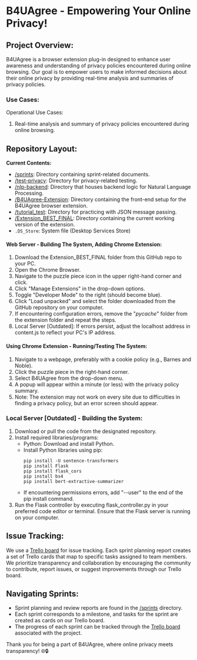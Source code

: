 # B4UAgree - Empowering Your Online Privacy!

## Project Overview:
B4UAgree is a browser extension plug-in designed to enhance user awareness and understanding of privacy policies encountered during online browsing. Our goal is to empower users to make informed decisions about their online privacy by providing real-time analysis and summaries of privacy policies.

### Use Cases:
Operational Use Cases:
1. Real-time analysis and summary of privacy policies encountered during online browsing.

## Repository Layout:
**Current Contents:**
  * [/sprints](./sprints): Directory containing sprint-related documents.
  * [/test-privacy](./test-privacy): Directory for privacy-related testing.
  * [/nlp-backend](./nlp-backend): Directory that houses backend logic for Natural Language Processing.
  * [/B4UAgree-Extension](./B4UAgree-Extention): Directory containing the front-end setup for the B4UAgree browser extension.
  * [/tutorial_test](./tutorial_test): Directory for practicing with JSON message passing.
  * [/Extension_BEST_FINAL](./Extension_BEST_FINAL): Directory containing the current working version of the extension.
  * `.DS_Store`: System file (Desktop Services Store)  


#### Web Server - Building The System, Adding Chrome Extension:
1. Download the Extension_BEST_FINAL folder from this GitHub repo to your PC. 
2. Open the Chrome Browser.
3. Navigate to the puzzle piece icon in the upper right-hand corner and click.
4. Click "Manage Extensions" in the drop-down options.
5. Toggle "Developer Mode" to the right (should become blue).
6. Click "Load unpacked" and select the folder downloaded from the GitHub repository on your computer.
7. If encountering configuration errors, remove the "_pycache_" folder from the extension folder and repeat the steps.
8. Local Server [Outdated]: If errors persist, adjust the localhost address in content.js to reflect your PC's IP address.

#### Using Chrome Extension - Running/Testing The System:
1. Navigate to a webpage, preferably with a cookie policy (e.g., Barnes and Noble).
2. Click the puzzle piece in the right-hand corner.
3. Select B4UAgree from the drop-down menu.
4. A popup will appear within a minute (or less) with the privacy policy summary.
5. Note: The extension may not work on every site due to difficulties in finding a privacy policy, but an error screen should appear.

### Local Server [Outdated] - Building the System:
1. Download or pull the code from the designated repository.
2. Install required libraries/programs:
   - Python: Download and install Python.
   - Install Python libraries using pip:
     ```
     pip install -U sentence-transformers
     pip install Flask
     pip install flask_cors
     pip install bs4
     pip install bert-extractive-summarizer
     ```
   - If encountering permissions errors, add "--user" to the end of the pip install command.
3. Run the Flask controller by executing flask_controller.py in your preferred code editor or terminal. Ensure that the Flask server is running on your computer.

## Issue Tracking:
We use a [Trello board](https://trello.com/invite/b/yHP9CPjB/ATTI94bb9185c9e2341b7aa2fe8585214bb5811623F3/b4uagree) for issue tracking. Each sprint planning report creates a set of Trello cards that map to specific tasks assigned to team members. We prioritize transparency and collaboration by encouraging the community to contribute, report issues, or suggest improvements through our Trello board.

## Navigating Sprints:
- Sprint planning and review reports are found in the [/sprints](./sprints) directory.
- Each sprint corresponds to a milestone, and tasks for the sprint are created as cards on our Trello board.
- The progress of each sprint can be tracked through the [Trello board](https://trello.com/invite/b/yHP9CPjB/ATTI94bb9185c9e2341b7aa2fe8585214bb5811623F3/b4uagree) associated with the project.

Thank you for being a part of B4UAgree, where online privacy meets transparency! 🌐🔒
